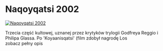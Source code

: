 Naqoyqatsi 2002 
=============
[![Naqoyqatsi 2002 ](http://vidos.pl/images/player.gif)](http://vidos.pl/naqoyqatsi-2002)

 Trzecia część kultowej, uznanej przez krytyków trylogii Godfreya Reggio i Philipa Glassa. Po 'Koyaanisqatsi' (film zdobył nagrodę Los zobacz pełny opis
